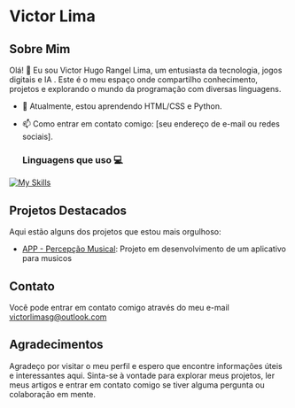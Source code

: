 # Victor Lima

## Sobre Mim

Olá! 👋 Eu sou Victor Hugo Rangel Lima, um entusiasta da tecnologia, jogos digitais e IA . Este é o meu espaço onde compartilho conhecimento, projetos e explorando o mundo da programação com diversas linguagens.

- 🌱 Atualmente, estou aprendendo HTML/CSS e Python.
<!-- 💼 Trabalho como [sua profissão ou ocupação]. -->
- 📫 Como entrar em contato comigo: [seu endereço de e-mail ou redes sociais].

  ### Linguagens que uso 💻

[![My Skills](https://skillicons.dev/icons?i=py,html,css&theme=light)](https://skillicons.dev)

## Projetos Destacados

Aqui estão alguns dos projetos que estou mais orgulhoso:

- [APP - Percepção Musical](link_do_projeto_1): Projeto em desenvolvimento de um aplicativo para musicos


## Contato

Você pode entrar em contato comigo através do meu e-mail victorlimasg@outlook.com

## Agradecimentos

Agradeço por visitar o meu perfil e espero que encontre informações úteis e interessantes aqui. Sinta-se à vontade para explorar meus projetos, ler meus artigos e entrar em contato comigo se tiver alguma pergunta ou colaboração em mente.



